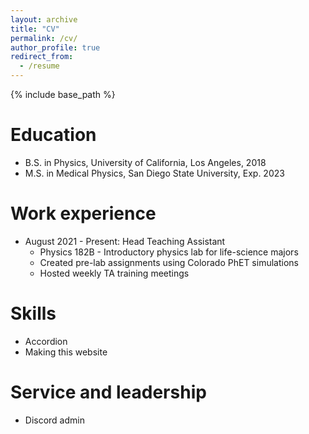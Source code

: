 ```yaml
---
layout: archive
title: "CV"
permalink: /cv/
author_profile: true
redirect_from:
  - /resume
---
```


{% include base_path %}

Education
======
* B.S. in Physics, University of California, Los Angeles, 2018
* M.S. in Medical Physics, San Diego State University, Exp. 2023

Work experience
======
* August 2021 - Present: Head Teaching Assistant
  * Physics 182B - Introductory physics lab for life-science majors
  * Created pre-lab assignments using Colorado PhET simulations
  * Hosted weekly TA training meetings

Skills
======
* Accordion
* Making this website

Service and leadership
======
* Discord admin
